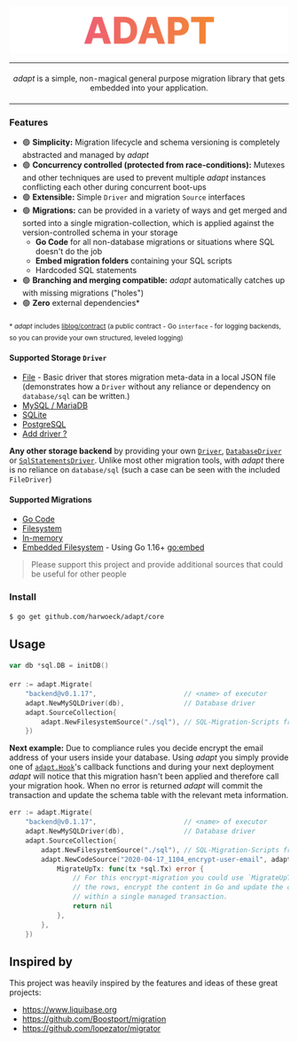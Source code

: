 <img src="adapt-logo.png"></img>
<table>
  <tbody>
    <td align="center">
      <br>
      <i>adapt</i> is a simple, non-magical general purpose migration library that gets embedded into your application.<br>
      <img width="2000" height="0">
    </td>
  </tbody>
</table>

### Features

- 🟢 **Simplicity:** Migration lifecycle and schema versioning is completely abstracted and managed by _adapt_
- 🟢 **Concurrency controlled (protected from race-conditions):** Mutexes and other techniques are used to prevent multiple _adapt_ instances conflicting each other during concurrent boot-ups
- 🟢 **Extensible:** Simple `Driver` and migration `Source` interfaces
- 🟢 **Migrations:** can be provided in a variety of ways and get merged and sorted into a single migration-collection, which is applied against the version-controlled schema in your storage
    - **Go Code** for all non-database migrations or situations where SQL doesn't do the job
    - **Embed migration folders** containing your SQL scripts
    - Hardcoded SQL statements
- 🟢 **Branching and merging compatible:** _adapt_ automatically catches up with missing migrations ("holes")
- 🟢 **Zero** external dependencies*

<sub>* <i>adapt</i> includes <a href="https://pkg.go.dev/github.com/harwoeck/liblog/contract">liblog/contract</a> (a public contract - Go <code>interface</code> - for logging backends, so you can provide your own structured, leveled logging)

#### Supported Storage `Driver`

- [File](https://pkg.go.dev/github.com/harwoeck/adapt/core#NewFileDriver) - Basic driver that stores migration meta-data in a local JSON file (demonstrates how a `Driver` without any reliance or dependency on `database/sql` can be written.)
- [MySQL / MariaDB](https://pkg.go.dev/github.com/harwoeck/adapt/core#NewMySQLDriver)
- [SQLite](https://pkg.go.dev/github.com/harwoeck/adapt/core#NewSQLiteDriver)
- [PostgreSQL](https://pkg.go.dev/github.com/harwoeck/adapt/core#NewPostgresDriver)
- [Add driver ?](https://github.com/harwoeck/adapt/issues/new)

**Any other storage backend** by providing your own [`Driver`](https://pkg.go.dev/github.com/harwoeck/adapt/core#Driver), [`DatabaseDriver`](https://pkg.go.dev/github.com/harwoeck/adapt/core#DatabaseDriver) or [`SqlStatementsDriver`](https://pkg.go.dev/github.com/harwoeck/adapt/core#SqlStatementsDriver). Unlike most other migration tools, with _adapt_ there is no reliance on `database/sql` (such a case can be seen with the included `FileDriver`)

#### Supported Migrations

- [Go Code](https://pkg.go.dev/github.com/harwoeck/adapt/core#NewCodePackageSource)
- [Filesystem](https://pkg.go.dev/github.com/harwoeck/adapt/core#NewFilesystemSource)
- [In-memory](https://pkg.go.dev/github.com/harwoeck/adapt/core#NewMemoryFSSource)
- [Embedded Filesystem](https://pkg.go.dev/github.com/harwoeck/adapt/core116#NewEmbedFSSource) - Using Go 1.16+ [go:embed](https://pkg.go.dev/embed)

> Please support this project and provide additional sources that could be useful for other people

### Install

```bash
$ go get github.com/harwoeck/adapt/core
```

## Usage

```go
var db *sql.DB = initDB()

err := adapt.Migrate(
    "backend@v0.1.17",                      // <name> of executor
    adapt.NewMySQLDriver(db),               // Database driver
    adapt.SourceCollection{
        adapt.NewFilesystemSource("./sql"), // SQL-Migration-Scripts from filesystem
    })
```

**Next example:** Due to compliance rules you decide encrypt the email address of your users inside your database. Using _adapt_ you simply provide one of [`adapt.Hook`](https://pkg.go.dev/github.com/harwoeck/adapt/core#Hook)'s callback functions and during your next deployment _adapt_ will notice that this migration hasn't been applied and therefore call your migration hook. When no error is returned _adapt_ will commit the transaction and update the schema table with the relevant meta information.

```go
err := adapt.Migrate(
    "backend@v0.1.17",                      // <name> of executor
    adapt.NewMySQLDriver(db),               // Database driver
    adapt.SourceCollection{
        adapt.NewFilesystemSource("./sql"), // SQL-Migration-Scripts from filesystem
        adapt.NewCodeSource("2020-04-17_1104_encrypt-user-email", adapt.Hook{
            MigrateUpTx: func(tx *sql.Tx) error {
                // For this encrypt-migration you could use `MigrateUpTx` to load
                // the rows, encrypt the content in Go and update the columns again
                // within a single managed transaction.
                return nil
            },
        },
    })
```

## Inspired by

This project was heavily inspired by the features and ideas of these great projects:

- https://www.liquibase.org
- https://github.com/Boostport/migration
- https://github.com/lopezator/migrator
